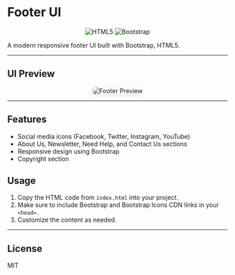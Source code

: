 # Footer UI

<p align="center">
  <img src="https://img.shields.io/badge/HTML5-E34F26?style=for-the-badge&logo=html5&logoColor=white" alt="HTML5"/>
  <img src="https://img.shields.io/badge/Bootstrap-7952B3?style=for-the-badge&logo=bootstrap&logoColor=white" alt="Bootstrap"/>
</p>

A modern responsive footer UI built with Bootstrap, HTML5.

---

## UI Preview

<p align="center">
  <img src="Footer photo.png" alt="Footer Preview" style="max-width: 100%; border-radius: 8px; box-shadow: 0 2px 8px rgba(0,0,0,0.1);"/>
</p>

---

## Features
- Social media icons (Facebook, Twitter, Instagram, YouTube)
- About Us, Newsletter, Need Help, and Contact Us sections
- Responsive design using Bootstrap
- Copyright section

## Usage
1. Copy the HTML code from `index.html` into your project.
2. Make sure to include Bootstrap and Bootstrap Icons CDN links in your `<head>`.
3. Customize the content as needed.

---

## License
MIT
